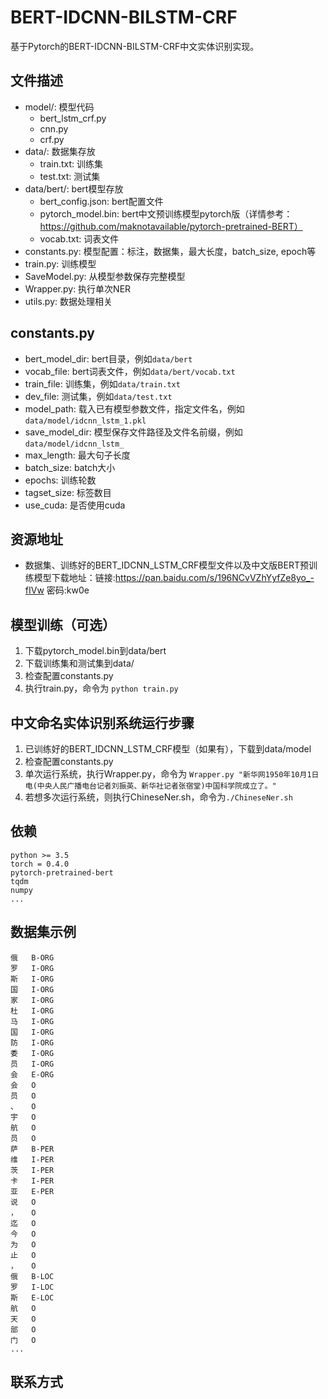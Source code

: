 # BERT-IDCNN-BILSTM-CRF

基于Pytorch的BERT-IDCNN-BILSTM-CRF中文实体识别实现。

## 文件描述

- model/: 模型代码
  - bert_lstm_crf.py
  - cnn.py
  - crf.py
- data/: 数据集存放
  - train.txt: 训练集
  - test.txt: 测试集
- data/bert/: bert模型存放
  - bert_config.json: bert配置文件
  - pytorch_model.bin: bert中文预训练模型pytorch版（详情参考：https://github.com/maknotavailable/pytorch-pretrained-BERT）
  - vocab.txt: 词表文件
- constants.py: 模型配置：标注，数据集，最大长度，batch_size, epoch等
- train.py: 训练模型
- SaveModel.py: 从模型参数保存完整模型
- Wrapper.py: 执行单次NER
- utils.py: 数据处理相关

## constants.py

- bert_model_dir: bert目录，例如`data/bert`
- vocab_file: bert词表文件，例如`data/bert/vocab.txt`
- train_file: 训练集，例如`data/train.txt`
- dev_file: 测试集，例如`data/test.txt`
- model_path: 载入已有模型参数文件，指定文件名，例如`data/model/idcnn_lstm_1.pkl`
- save_model_dir: 模型保存文件路径及文件名前缀，例如`data/model/idcnn_lstm_`
- max_length: 最大句子长度
- batch_size: batch大小
- epochs: 训练轮数
- tagset_size: 标签数目
- use_cuda: 是否使用cuda

## 资源地址
- 数据集、训练好的BERT_IDCNN_LSTM_CRF模型文件以及中文版BERT预训练模型下载地址：链接:https://pan.baidu.com/s/196NCvVZhYyfZe8yo_-fIVw  密码:kw0e

## 模型训练（可选）
1. 下载pytorch_model.bin到data/bert
2. 下载训练集和测试集到data/
3. 检查配置constants.py
4. 执行train.py，命令为 `python train.py`

## 中文命名实体识别系统运行步骤

1. 已训练好的BERT_IDCNN_LSTM_CRF模型（如果有），下载到data/model
2. 检查配置constants.py
3. 单次运行系统，执行Wrapper.py，命令为 `Wrapper.py "新华网1950年10月1日电(中央人民广播电台记者刘振英、新华社记者张宿堂)中国科学院成立了。"`
4. 若想多次运行系统，则执行ChineseNer.sh，命令为`./ChineseNer.sh`

## 依赖

```
python >= 3.5
torch = 0.4.0
pytorch-pretrained-bert
tqdm
numpy
...
```

## 数据集示例

```
俄	B-ORG
罗	I-ORG
斯	I-ORG
国	I-ORG
家	I-ORG
杜	I-ORG
马	I-ORG
国	I-ORG
防	I-ORG
委	I-ORG
员	I-ORG
会	E-ORG
会	O
员	O
、	O
宇	O
航	O
员	O
萨	B-PER
维	I-PER
茨	I-PER
卡	I-PER
亚	E-PER
说	O
，	O
迄	O
今	O
为	O
止	O
，	O
俄	B-LOC
罗	I-LOC
斯	E-LOC
航	O
天	O
部	O
门	O
...
```

## 联系方式




